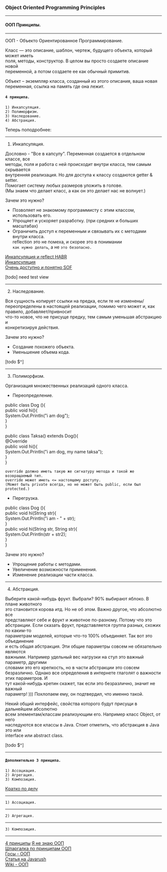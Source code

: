 ### Object Oriented Programming Principles
- - -
#### ООП Принципы.
- - -
ООП - Объекто Ориентированное Программирование.  

Класс — это описание, шаблон, чертеж, будущего объекта, который может иметь  
поля, методы, конструктор. В целом вы просто создаете описание новой  
переменной, а потом создаете ее как обычный примитив.  

Объект – экземпляр класса, созданный из этого описания, ваша новая  
переменная, ссылка на память где она лежит.  

#### `4 принципа.`

    1) Инкапсуляция.
    2) Полиморфизм.
    3) Наследование.
    4) Абстракция.

Теперь поподробнее:  
- - -
 1) Инкапсуляция.  

Дословно - "Все в капсулу". Переменная создается в отдельном классе, все  
методы, поля  и работа с ней происходит внутри класса, тем самым скрывается  
внутренняя реализация. Но для доступа к классу создаются getter & setter.  
Помогает систему любых размеров уложить в голове.  
(Мы знаем что делает класс, а как он это делает нас не волнует.)  

Зачем это нужно?  

- Позволяет не знакомому программисту с этим классом, использовать его.  
- Упрощяет и ускоряет разработку. (при средних и больших масштабах)  
- Ограничить доступ к переменным и связывать их с методами внутри класса.  
reflection это не помеха, и скорее это в понимании  
`как нужно делать`, а не `это безопасно.`  

[Инкапсуляция и reflect HABR](https://habr.com/post/43859/)  
[Инкапсуляция](https://guru99.ru/java-oops-encapsulation/)  
[Очень доступно и понятно SOF](https://ru.stackoverflow.com/questions/794196/%D0%98%D0%BD%D0%BA%D0%B0%D0%BF%D1%81%D1%83%D0%BB%D1%8F%D1%86%D0%B8%D1%8F-%D0%9F%D1%80%D0%B8%D0%BD%D1%86%D0%B8%D0%BF%D1%8B-%D0%9E%D0%9E%D0%9F/794204)

[todo] need test view
- - -
 2) Наследование.  

 
Вся сущность копирует ссылки  на предка, если те не изменены/переопределены
в настоящей реализации, помимо чего может и, как правило, добавляет/привносит  
что-то новое, что не присуще предку, тем самым уменьшая абстракцию и  
конкретизируя действия.  

Зачем это нужно?  

- Создание похожего объекта.  
- Уменьшение объема кода.  

[todo $^]

- - -
 3) Полиморфизм.  

Организация множественных реализаций одного класса.  

- Переопределение.  

public class Dog (){  
	public void hi(){  
	System.Out.Println("i am dog");  
	}  
}  

public class Taksa() extends Dog(){  
	@Override  
	public void hi(){  
	System.Out.Println("i am dog, my name taksa");  
	}  
}  


`override должно иметь такую же сигнатуру метода и такой же возвращаемый тип.`  
`override может иметь <= настоящему доступу.`  
`(Может быть private всегда, но не может быть public, если был protected.)`  

- Перегрузка.  

public class Dog (){  
	public void hi(String str){  
	System.Out.Println("i am - " + str);  
	}  
	public void hi(String str, String str){  
	System.Out.Println(str + str2);  
	}  
}  

Зачем это нужно?  

- Упрощение работы с методами.  
- Увеличение возможности применения.  
- Изменение реализации части класса.  

- - -
 4) Абстракция.  

Выберите какой-нибудь фрукт. Выбрали? 90% выбирают яблоко. В плане животного  
это становится корова итд. Но не об этом. Важно другое, что абсолютно все  
представляют себе и фрукт и животное по-разному. Потому что это абстракции.
Если сказать фрукт, представляется группа разных, схожих по каким-то  
параметрам моделей, которые что-то 100% объединяет. Так вот это объединение  
и есть общая абстракция. Эти общие параметры совсем не обязательно являются  
важными. Например удельный вес нагрузки на стул это важный параметр, другими  
словами это его крепкость, но в части абстракции это совсем безразлично.
Однако все определения в интернете глаголят о важности этих параметров. И  
тут какой-нибудь кретин скажет, так если это безразлично, значит не важный  
параметр! ))) Похлопаем ему, он подтвердил, что именно такой.

Некий общий интерфейс, свойства которого будут присущи в дальнейшем абсолютно  
всем элементам/классам реализующим его. Например класс Object, от него  
наследуются все классы в Java. Стоит отметить, что абстракция в Java это или  
interface или abstract class.  

[todo $^]

- - -  

#### `Дополнительно 3 принципа.`

    1) Ассоциация.  
    2) Агрегация.  
    3) Композиция.  
	
[Кратко по делу](http://sergeyteplyakov.blogspot.com/2012/12/vs-vs.html)  
- - -  
	1) Ассоциация.  

- - -  
	2) Агрегация.  

- - -  
	3) Композиция.  

- - -  

[4 принципы](http://www.internet-technologies.ru/articles/chetyre-principa-obektno-orientirovannogo-programmirovaniya-v-java.html)
[Я не знаю ООП](https://habr.com/post/147927/)  
[Шпаргалка по принципам ООП](https://tproger.ru/translations/oop-principles-cheatsheet/)  
[Госы - ООП](http://gos-it.wikia.com/wiki/%D0%AD%D1%82%D0%BE_%D0%B3%D0%BE%D1%81%D1%8B!)  
[Статья на Javarush](https://javarush.ru/groups/posts/1880--principih-oop)  
[Wiki - ООП](https://ru.wikipedia.org/wiki/%D0%9E%D0%B1%D1%8A%D0%B5%D0%BA%D1%82%D0%BD%D0%BE-%D0%BE%D1%80%D0%B8%D0%B5%D0%BD%D1%82%D0%B8%D1%80%D0%BE%D0%B2%D0%B0%D0%BD%D0%BD%D0%BE%D0%B5_%D0%BF%D1%80%D0%BE%D0%B3%D1%80%D0%B0%D0%BC%D0%BC%D0%B8%D1%80%D0%BE%D0%B2%D0%B0%D0%BD%D0%B8%D0%B5)


